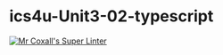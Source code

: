 # ics4u-Unit3-02-typescript

[![Mr Coxall's Super Linter](https://github.com/Peter-Gemmell/ics4u-Unit3-02-typescript/workflows/Mr%20Coxall's%20Super%20Linter/badge.svg)](https://github.com/Peter-Gemmell/ics4u-Unit3-02-typescript/actions/)
